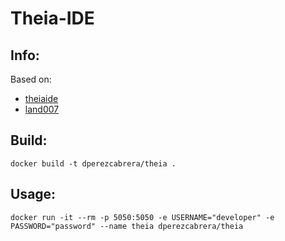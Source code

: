 # Theia-IDE

## Info:

Based on:

* [theiaide](https://github.com/theia-ide/theia-apps/) 
* [land007](https://github.com/land007/docker_theia)


## Build:

```
docker build -t dperezcabrera/theia .
```


## Usage:

```
docker run -it --rm -p 5050:5050 -e USERNAME="developer" -e PASSWORD="password" --name theia dperezcabrera/theia
```

